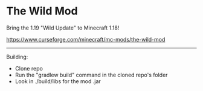 # The Wild Mod

Bring the 1.19 "Wild Update" to Minecraft 1.18!

https://www.curseforge.com/minecraft/mc-mods/the-wild-mod

---
Building:
* Clone repo
* Run the "gradlew build" command in the cloned repo's folder
* Look in ./build/libs for the mod .jar
